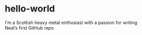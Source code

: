 # hello-world

I'm a Scottish heavy metal enthusiast with a passion for writing
<br>
Neal’s first GitHub repo
